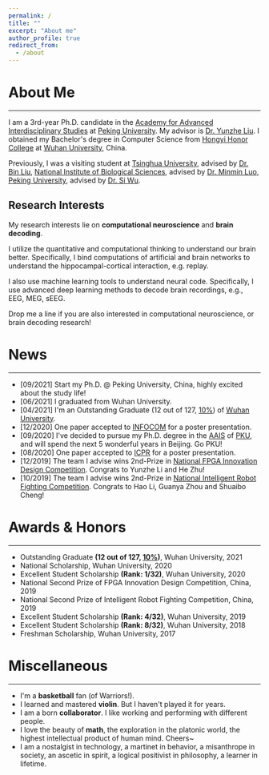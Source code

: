 ```yaml
---
permalink: /
title: ""
excerpt: "About me"
author_profile: true
redirect_from: 
  - /about
---
```


# About Me
------
I am a 3rd-year Ph.D. candidate in the [Academy for Advanced Interdisciplinary Studies](http://www.aais.pku.edu.cn) at [Peking University](https://www.pku.edu.cn/). My advisor is [Dr. Yunzhe Liu](https://brain.bnu.edu.cn/kytd/jsyjy/Ljs/18e25c12984e48eb966932924b9b76c7.htm). I obtained my Bachelor's degree in Computer Science from [Hongyi Honor College](http://hyxt.whu.edu.cn/) at [Wuhan University](https://whu.edu.cn/), China.

Previously, I was a visiting student at [Tsinghua University](https://www.tsinghua.edu.cn/), advised by [Dr. Bin Liu](https://www.cs.tsinghua.edu.cn/info/1126/3587.htm), [National Institute of Biological Sciences](http://nibs.ac.cn/), advised by [Dr. Minmin Luo](http://nibs.ac.cn/yjsjyimgshow.php?cid=5&sid=6&id=775), [Peking University](https://www.pku.edu.cn/), advised by [Dr. Si Wu](https://mgv.pku.edu.cn/yjdw/aszyxck/xlyrzkxxy/355701.htm).

## Research Interests
My research interests lie on **computational neuroscience** and **brain decoding**. 

I utilize the quantitative and computational thinking to understand our brain better. Specifically, I bind computations of artificial and brain networks to understand the hippocampal-cortical interaction, e.g. replay.

I also use machine learning tools to understand neural code. Specifically, I use advanced deep learning methods to decode brain recordings, e.g., EEG, MEG, sEEG.

Drop me a line if you are also interested in computational neuroscience, or brain decoding research!

# News
------
 - \[09/2021\] Start my Ph.D. @ Peking University, China, highly excited about the study life!
 - \[06/2021\] I graduated from Wuhan University.
 - \[04/2021\] I'm an Outstanding Graduate (12 out of 127, <u>10%</u>) of [Wuhan University](https://whu.edu.cn/).
 - \[12/2020\] One paper accepted to [INFOCOM](https://infocom2021.ieee-infocom.org/) for a poster presentation.
 - \[09/2020\] I've decided to pursue my Ph.D. degree in the [AAIS](http://www.aais.pku.edu.cn) of [PKU](https://www.pku.edu.cn/), and will spend the next 5 wonderful years in Beijing. Go PKU!
 - \[08/2020\] One paper accepted to [ICPR](https://research.com/conference/icpr-2020) for a poster presentation.
 - \[12/2019\] The team I advise wins 2nd-Prize in [National FPGA Innovation Design Competition](http://fpgachina.cn/). Congrats to Yunzhe Li and He Zhu!
 - \[10/2019\] The team I advise wins 2nd-Prize in [National Intelligent Robot Fighting Competition](http://www.robo-maker.org/). Congrats to Hao Li, Guanya Zhou and Shuaibo Cheng!

# Awards & Honors
------
 - Outstanding Graduate **(12 out of 127, <u>10%</u>)**, Wuhan University, 2021
 - National Scholarship, Wuhan University, 2020
 - Excellent Student Scholarship **(Rank: 1/32)**, Wuhan University, 2020
 - National Second Prize of FPGA Innovation Design Competition, China, 2019
 - National Second Prize of Intelligent Robot Fighting Competition, China, 2019
 - Excellent Student Scholarship **(Rank: 4/32)**, Wuhan University, 2019
 - Excellent Student Scholarship **(Rank: 8/32)**, Wuhan University, 2018
 - Freshman Scholarship, Wuhan University, 2017

# Miscellaneous
------
 - I'm a **basketball** fan (of Warriors!).
 - I learned and mastered **violin**. But I haven't played it for years.
 - I am a born **collaborator**. I like working and performing with different people.
 - I love the beauty of **math**, the exploration in the platonic world, the highest intellectual product of human mind. Cheers~
 - I am a nostalgist in technology, a martinet in behavior, a misanthrope in society, an ascetic in spirit, a logical positivist in philosophy, a learner in lifetime.

